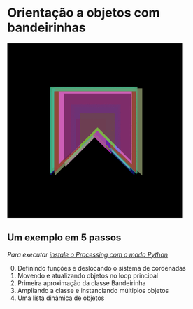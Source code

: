 # Orientação a objetos com bandeirinhas

![output passo quatro](s4.gif)

## Um exemplo em 5 passos
*Para executar [instale o Processing com o modo Python](http://villares.github.io/como-instalar-o-processing-modo-python/)*
    
0. Definindo funções e deslocando o sistema de cordenadas
1. Movendo e atualizando objetos no loop principal
2. Primeira aproximação da classe Bandeirinha
3. Ampliando a classe e instanciando múltiplos objetos
4. Uma lista dinâmica de objetos
